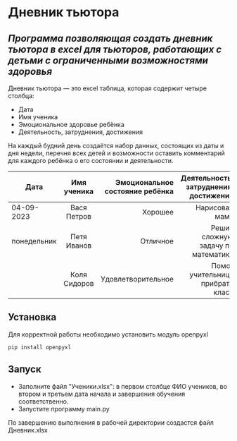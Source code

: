 # Дневник тьютора
## _Программа позволяющая создать дневник тьютора в excel для тьюторов, работающих с детьми с ограниченными возможностями здоровья_

Дневник тьютора — это excel таблица, которая содержит четыре столбца:
- Дата
- Имя ученика
- Эмоциональное здоровье ребёнка
- Деятельность, затруднения, достижения

На каждый будний день создаётся набор данных, состоящих из даты и дня недели, перечня всех детей и возможности
оставить комментарий для каждого ребёнка о его состоянии и деятельности.

| Дата        | Имя ученика  | Эмоциональное состояние ребёнка |    Деятельность, затруднения, достижения |
|-------------|:------------:|--------------------------------:|-----------------------------------------:|
| 04-09-2023  | Вася Петров  |                         Хорошее |                           Нарисовал маму |
| понедельник | Петя Иванов  |                        Отличное |       Решил сложную задачу по математике |
|             | Коля Сидоров |              Удовлетворительное |         Помог учительнице прибрать класс |


## Установка
Для корректной работы необходимо установить модуль openpyxl

```sh
pip install openpyxl
```


## Запуск

- Заполните файл "Ученики.xlsx": в первом столбце ФИО учеников, во втором и третьем дата начала и завершения 
обучения соответственно. 
- Запустите программу main.py

По завершению выполнения в рабочей директории создастся файл Дневник.xlsx

